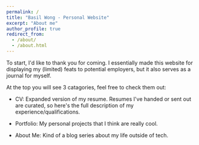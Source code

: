 ```yaml
---
permalink: /
title: "Basil Wong - Personal Website"
excerpt: "About me"
author_profile: true
redirect_from: 
  - /about/
  - /about.html
---
```


To start, I'd like to thank you for coming. I essentially made this website for displaying my (limited) feats to potential employers, but it also serves as a journal for myself. 

At the top you will see 3 catagories, feel free to check them out:

 * CV: Expanded version of my resume. Resumes I've handed or sent out are curated, so here's the full description of my experience/qualifications. 
 
 * Portfolio: My personal projects that I think are really cool. 
 
 * About Me: Kind of a blog series about my life outside of tech. 
